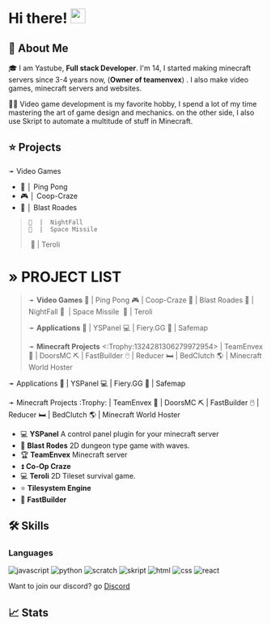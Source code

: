# Hi there! <img src="https://media.giphy.com/media/hvRJCLFzcasrR4ia7z/giphy.gif" width="29px" height="29px">

## 🚀 About Me

🎓 I am Yastube, **Full stack Developer**. I'm 14, I started making minecraft servers since 3-4 years now, (**Owner of teamenvex**) . I also make video games, minecraft servers and websites.

👨‍💻 Video game development is my favorite hobby, I spend a lot of my time mastering the art of game design and mechanics. on the other side, I also use Skript to automate a multitude of stuff in Minecraft.


## ⭐ Projects
➛ Video Games
-    🏓  │ Ping Pong
-    🎮  │ Coop-Craze
-    👾  │ Blast Roades
>     🌲  |  NightFall
>     🚀 ﻿ |  Space Missile
>   ﻿  💚  |  Teroli
# » __PROJECT LIST__
> ➛ __Video Games__
>     🏓  |  Ping Pong
>     🎮   |  Coop-Craze
>     👾  |  Blast Roades
>     🌲  |  NightFall
>     🚀 ﻿ |  Space Missile
>   ﻿  💚  |  Teroli
> 
>  ➛ __Applications__
>     📂  |  YSPanel
>     💻﻿   |  Fiery.GG
>     🦺   |  Safemap
> 
>  ➛ __Minecraft Projects__
>     <:Trophy:1324281306279972954>   |  TeamEnvex
>     🚪   |  DoorsMC
>     ⛏️   |  FastBuilder
>     🖱️   |  Reducer
>     🛏️   |  BedClutch
>     🌎   |  Minecraft World Hoster

 ➛ Applications
    📂  |  YSPanel
    💻﻿  |  Fiery.GG
    🦺  |  Safemap

 ➛ Minecraft Projects
    :Trophy:   |  TeamEnvex
    🚪   |  DoorsMC
    ⛏️   |  FastBuilder
    🖱️   |  Reducer
    🛏️   |  BedClutch
    🌎   |  Minecraft World Hoster
-   💻 **YSPanel** A control panel plugin for your minecraft server
-   📝 **Blast Rodes** 2D dungeon type game with waves.
-   🏆 **TeamEnvex** Minecraft server
-   ⏫ **Co-Op Craze**
-   💻 **Teroli** 2D Tileset survival game.
-   ⭐ **Tilesystem Engine**
-   🤝 **FastBuilder**

## 🛠️ Skills

### Languages

![javascript](https://img.shields.io/badge/Java%20Script-20232A?style=for-the-badge&logo=javascript&logoColor=white)
![python](https://img.shields.io/badge/Python-3776AB?style=for-the-badge&logo=python&logoColor=white)
![scratch](https://img.shields.io/badge/Scratch-3776AB?style=for-the-badge&logo=scratch&logoColor=white)
![skript](https://img.shields.io/badge/Skript-20232A?style=for-the-badge&logo=code&logoColor=white)
![html](https://img.shields.io/badge/HTML5-E34F26?style=for-the-badge&logo=html5&logoColor=white)
![css](https://img.shields.io/badge/CSS3-1572B6?style=for-the-badge&logo=css3&logoColor=white)
![react](https://img.shields.io/badge/React-20232A?style=for-the-badge&logo=react&logoColor=61DAFB)



Want to join our discord? go [Discord](https://dc.teamenvex.de)

## 📈 Stats

